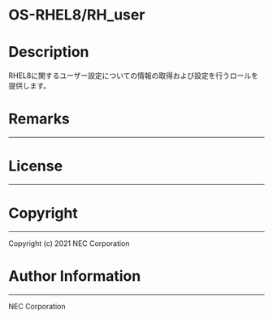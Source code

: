 OS-RHEL8/RH_user
=======================================================
# Description
RHEL8に関するユーザー設定についての情報の取得および設定を行うロールを提供します。

# Remarks
-------

# License
-------

# Copyright
---------
Copyright (c) 2021 NEC Corporation

# Author Information
------------------
NEC Corporation
